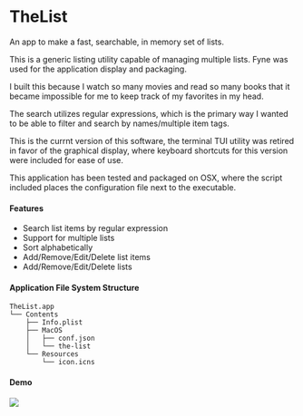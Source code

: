 # TheList
An app to make a fast, searchable, in memory set of lists.

This is a generic listing utility capable of managing multiple lists. Fyne was used for the application display and packaging.

I built this because I watch so many movies and read so many books that it became impossible for me to keep track of my favorites in my head.

The search utilizes regular expressions, which is the primary way I wanted to be able to filter and search by names/multiple item tags.

This is the currnt version of this software, the terminal TUI utility was retired in favor of the graphical display, where keyboard shortcuts for this version were included for ease of use.

This application has been tested and packaged on OSX, where the script included places the configuration file next to the executable.

#### Features
- Search list items by regular expression
- Support for multiple lists
- Sort alphabetically
- Add/Remove/Edit/Delete list items
- Add/Remove/Edit/Delete lists

#### Application File System Structure
```
TheList.app
└── Contents
    ├── Info.plist
    ├── MacOS
    │   ├── conf.json
    │   └── the-list
    └── Resources
        └── icon.icns
```

#### Demo

![](demo_fyne_v1.gif)
